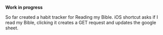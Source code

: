 **Work in progress**

So far created a habit tracker for Reading my Bible. iOS shortcut asks if I read my Bible, clicking it creates a GET request and updates the google sheet.
